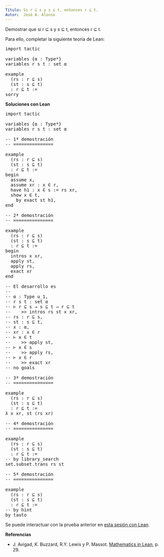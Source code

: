 ```yaml
---
Título: Si r ⊆ s y s ⊆ t, entonces r ⊆ t.
Autor:  José A. Alonso
---
```


Demostrar que si r ⊆ s y s ⊆ t, entonces r ⊆ t.

Para ello, completar la siguiente teoría de Lean:

<pre lang="lean">
import tactic

variables {α : Type*}
variables r s t : set α

example
  (rs : r ⊆ s)
  (st : s ⊆ t)
  : r ⊆ t :=
sorry
</pre>
<!--more-->

<b>Soluciones con Lean</b>

<pre lang="lean">
import tactic

variables {α : Type*}
variables r s t : set α

-- 1ª demostración
-- ===============

example
  (rs : r ⊆ s)
  (st : s ⊆ t)
  : r ⊆ t :=
begin
  assume x,
  assume xr : x ∈ r,
  have h1 : x ∈ s := rs xr,
  show x ∈ t,
    by exact st h1,
end

-- 2ª demostración
-- ===============

example
  (rs : r ⊆ s)
  (st : s ⊆ t)
  : r ⊆ t :=
begin
  intros x xr,
  apply st,
  apply rs,
  exact xr
end

-- El desarrollo es
--
-- α : Type u_1,
-- r s t : set α
-- ⊢ r ⊆ s → s ⊆ t → r ⊆ t
--    >> intros rs st x xr,
-- rs : r ⊆ s,
-- st : s ⊆ t,
-- x : α,
-- xr : x ∈ r
-- ⊢ x ∈ t
--    >> apply st,
-- ⊢ x ∈ s
--    >> apply rs,
-- ⊢ x ∈ r
--    >> exact xr
-- no goals

-- 3ª demostración
-- ===============

example
  (rs : r ⊆ s)
  (st : s ⊆ t)
  : r ⊆ t :=
λ x xr, st (rs xr)

-- 4ª demostración
-- ===============

example
  (rs : r ⊆ s)
  (st : s ⊆ t)
  : r ⊆ t :=
-- by library_search
set.subset.trans rs st

-- 5ª demostración
-- ===============

example
  (rs : r ⊆ s)
  (st : s ⊆ t)
  : r ⊆ t :=
-- by hint
by tauto
</pre>

Se puede interactuar con la prueba anterior en <a href="https://leanprover-community.github.io/lean-web-editor/#url=https://raw.githubusercontent.com/jaalonso/Calculemus/main/src/Propiedad_transitiva_del_subconjunto.lean" rel="noopener noreferrer" target="_blank">esta sesión con Lean</a>.

<b>Referencias</b>

+ J. Avigad, K. Buzzard, R.Y. Lewis y P. Massot. [Mathematics in Lean](https://bit.ly/3U4UjBk), p. 29.
